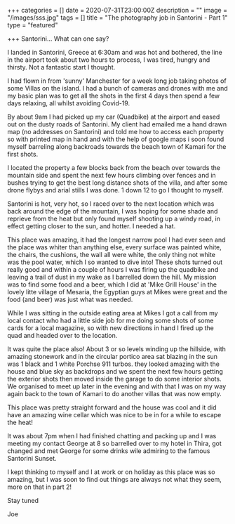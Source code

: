 +++
categories = []
date = 2020-07-31T23:00:00Z
description = ""
image = "/images/sss.jpg"
tags = []
title = "The photography job in Santorini - Part 1"
type = "featured"

+++
Santorini... What can one say?

I landed in Santorini, Greece at 6:30am and was hot and bothered, the line in the airport took about two hours to process, I was tired, hungry and thirsty. Not a fantastic start I thought.

I had flown in from 'sunny' Manchester for a week long job taking photos of some Villas on the island. I had a bunch of cameras and drones with me and my basic plan was to get all the shots in the first 4 days then spend a few days relaxing, all whilst avoiding Covid-19. 

By about 9am I had picked up my car (Quadbike) at the airport and eased out on the dusty roads of Santorini. My client had emailed me a hand drawn map (no addresses on Santorini) and told me how to access each property so with printed map in hand and with the help of google maps i soon found myself barreling along backroads towards the beach town of Kamari for the first shots.

I located the property a few blocks back from the beach over towards the mountain side and spent the next few hours climbing over fences and in bushes trying to get the best long distance shots of the villa, and after some drone flybys and arial stills I was done. 1 down 12 to go I thought to myself.

Santorini is hot, very hot, so I raced over to the next location which was back around the edge of the mountain, I was hoping for some shade and reprieve from the heat but only found myself shooting up a windy road, in effect getting closer to the sun, and hotter. I needed a hat.

This place was amazing, it had the longest narrow pool I had ever seen and the place was whiter than anything else, every surface was painted white, the chairs, the cushions, the wall all were white, the only thing not white was the pool water, which I so wanted to dive into! These shots turned out really good and within a couple of hours I was firing up the quadbike and leaving a trail of dust in my wake as I barrelled down the hill. My mission  was to find some food and a beer, which I did at 'Mike Grill House' in the lovely litte village of Mesaria, the Egyptian guys at Mikes were great and the food (and beer) was just what was needed. 

While I was sitting in the outside eating area at Mikes I got a call from my local contact who had a little side job for me doing some shots of some cards for a local magazine, so with new directions in hand I fired up the quad and headed over to the location.

It was quite the place also! About 3 or so levels winding up the hillside, with amazing stonework and in the circular portico area sat blazing in the sun was 1 black and 1 white Porchse 911 turbos. they looked amazing with the house and blue sky as backdrops and we spent the next few hours getting the exterior shots then moved inside the garage to do some interior shots. We organised to meet up later in the evening and with that I was on my way again back to the town of Kamari to do another villas that was now empty.

This place was pretty straight forward and the house was cool and it did have an amazing wine cellar which was nice to be in for a while to escape the heat! 

It was about 7pm when I had finished chatting and packing up and I was meeting my contact George at 8 so barrelled over to my hotel in Thira, got changed and met George for some drinks wile admiring to the famous Santorini Sunset. 

I kept thinking to myself and I at work or on holiday as this place was so amazing, but I was soon to find out things are always not what they seem, more on that in part 2!

Stay tuned

Joe